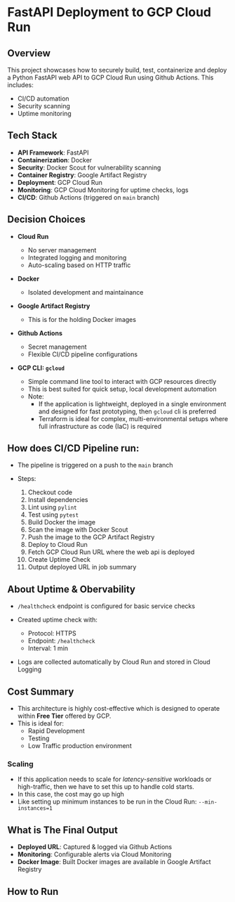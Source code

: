 # FastAPI Deployment to GCP Cloud Run

## Overview

This project showcases how to securely build, test, containerize and deploy a Python FastAPI web API to GCP Cloud Run using Github Actions. This includes:

- CI/CD automation
- Security scanning
- Uptime monitoring


## Tech Stack

- **API Framework**: FastAPI
- **Containerization**: Docker
- **Security**: Docker Scout for vulnerability scanning
- **Container Registry**: Google Artifact Registry
- **Deployment**: GCP Cloud Run
- **Monitoring**: GCP Cloud Monitoring for uptime checks, logs
- **CI/CD**: Github Actions (triggered on `main` branch)

## Decision Choices

- **Cloud Run**

    - No server management
    - Integrated logging and monitoring
    - Auto-scaling based on HTTP traffic

- **Docker**

    - Isolated development and maintainance

- **Google Artifact Registry**

    -  This is for the holding Docker images

- **Github Actions**

    - Secret management
    - Flexible CI/CD pipeline configurations

- **GCP CLI: `gcloud`**

    - Simple command line tool to interact with GCP resources directly
    - This is best suited for quick setup, local development automation
    - Note:
        - If the application is lightweight, deployed in a single environment and designed for fast prototyping, then `gcloud` cli is preferred
        - Terraform is ideal for complex, multi-environmental setups where full infrastructure as code (IaC) is required


## How does CI/CD Pipeline run:

- The pipeline is triggered on a push to the `main` branch

- Steps:

    1. Checkout code
    2. Install dependencies
    3. Lint using `pylint`
    4. Test using `pytest`
    5. Build Docker the image
    6. Scan the image with Docker Scout
    7. Push the image to the GCP Artifact Registry
    8. Deploy to Cloud Run
    9. Fetch GCP Cloud Run URL where the web api is deployed
    10. Create Uptime Check
    11. Output deployed URL in job summary 


## About Uptime & Obervability

- `/healthcheck` endpoint is configured for basic service checks
- Created uptime check with:
    - Protocol: HTTPS
    - Endpoint: `/healthcheck`
    - Interval: 1 min

- Logs are collected automatically by Cloud Run and stored in Cloud Logging


## Cost Summary

- This architecture is highly cost-effective which is designed to operate within **Free Tier** offered by GCP. 
- This is ideal for:
    - Rapid Development
    - Testing
    - Low Traffic production environment

### Scaling

- If this application needs to scale for *latency-sensitive* workloads or high-traffic, then we have to set this up to handle cold starts.
- In this case, the cost may go up high
- Like setting up minimum instances to be run in the Cloud Run: `--min-instances=1`


## What is The Final Output

- **Deployed URL**: Captured & logged via Github Actions
- **Monitoring**:  Configurable alerts via Cloud Monitoring
- **Docker Image**: Built Docker images are available in Google Artifact Registry


## How to Run

